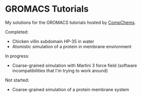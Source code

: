 # GROMACS Tutorials

My solutions for the GROMACS tutorials hosted by [CompChems](https://www.compchems.com).

Completed:
- Chicken villin subdomain HP-35 in water
- Atomistic simulation of a protein in membrane environment

In progress:
- Coarse-grained simulation with Martini 3 force field (software incompatibilities that I'm trying to work around)

Not started:
- Coarse-grained simulation of a protein membrane system
